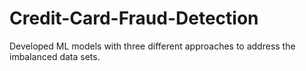 # Credit-Card-Fraud-Detection

Developed ML models with three different approaches to address the imbalanced data sets. 

